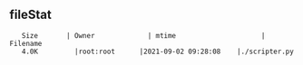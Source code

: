 ## fileStat
```$ /bin/bash scripter.sh
   Size		  | Owner			  | mtime			          | Filename
   4.0K 		|root:root 		|2021-09-02 09:28:08 	|./scripter.py
```
